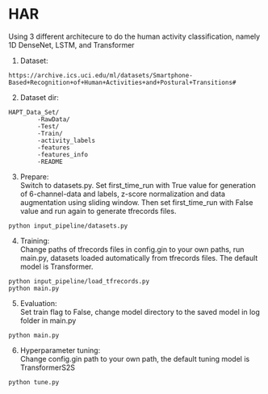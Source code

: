 # HAR
Using 3 different architecure to do the human activity classification, namely 1D DenseNet, LSTM, and Transformer

1. Dataset:
```
https://archive.ics.uci.edu/ml/datasets/Smartphone-Based+Recognition+of+Human+Activities+and+Postural+Transitions#
```
2. Dataset dir:
```
HAPT_Data_Set/
        -RawData/
        -Test/
        -Train/
        -activity_labels
        -features
        -features_info
        -README
```
3. Prepare:\
Switch to datasets.py. Set first_time_run with True value for generation of 6-channel-data and labels, z-score normalization and data augmentation using sliding window. Then set first_time_run with False value and run again to generate tfrecords files.
```
python input_pipeline/datasets.py
```
4. Training:\
Change paths of tfrecords files in config.gin to your own paths, run main.py, datasets loaded automatically from tfrecords files. The default model is Transformer.
```
python input_pipeline/load_tfrecords.py
python main.py
```
5. Evaluation:\
Set train flag to False, change model directory to the saved model in log folder in main.py
```
python main.py
```
6. Hyperparameter tuning:\
Change config.gin path to your own path, the default tuning model is TransformerS2S
```
python tune.py
```
